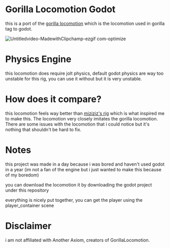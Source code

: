 # Gorilla Locomotion Godot
this is a port of the [gorilla locomotion](https://github.com/Another-Axiom/GorillaLocomotion) which is the locomotion used in gorilla tag to godot.

![Untitledvideo-MadewithClipchamp-ezgif com-optimize](https://github.com/user-attachments/assets/c87973fc-c127-459a-928e-9acd90442ad0)

# Physics Engine
this locomotion does require jolt physics, default godot physics are way too unstable for this rig, you can use it without but it is very unstable.

# How does it compare?
this locomotion feels way better than [miziziz's rig](https://github.com/Miziziziz/GodotGorillaTagMovement) which is what inspired me to make this. The locomotion very closely imitates the gorilla locomotion. There are some issues with the locomotion that i could notice but it's nothing that shouldn't be hard to fix.

# Notes
this project was made in a day because i was bored and haven't used godot in a year (im not a fan of the engine but i just wanted to make this because of my boredom)

you can download the locomotion it by downloading the godot project under this repository

everything is nicely put together, you can get the player using the player_container scene

# Disclaimer
i am not affiliated with Another Axiom, creators of GorillaLocomotion.
